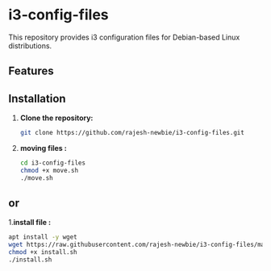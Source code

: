 # i3-config-files

This repository provides i3 configuration files for Debian-based Linux distributions.

## Features


## Installation

1. **Clone the repository:**
   ```bash
   git clone https://github.com/rajesh-newbie/i3-config-files.git
2. **moving files :**
   ```bash
   cd i3-config-files
   chmod +x move.sh 
   ./move.sh 

## or



1.**install file :**
   ```bash
apt install -y wget
wget https://raw.githubusercontent.com/rajesh-newbie/i3-config-files/main/install.sh
chmod +x install.sh
./install.sh
